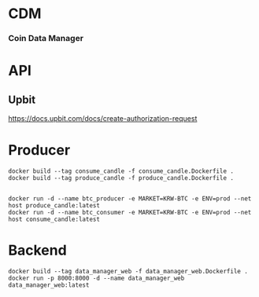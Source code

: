 # CDM
### Coin Data Manager


# API
## Upbit
https://docs.upbit.com/docs/create-authorization-request


# Producer
```shell
docker build --tag consume_candle -f consume_candle.Dockerfile .
docker build --tag produce_candle -f produce_candle.Dockerfile .


docker run -d --name btc_producer -e MARKET=KRW-BTC -e ENV=prod --net host produce_candle:latest
docker run -d --name btc_consumer -e MARKET=KRW-BTC -e ENV=prod --net host consume_candle:latest
```

# Backend
```shell
docker build --tag data_manager_web -f data_manager_web.Dockerfile .
docker run -p 8000:8000 -d --name data_manager_web data_manager_web:latest
```